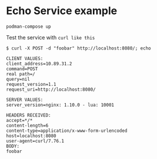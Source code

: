 # Echo Service example

```
podman-compose up
```

Test the service with `curl like this`

```
$ curl -X POST -d "foobar" http://localhost:8080/; echo

CLIENT VALUES:
client_address=10.89.31.2
command=POST
real path=/
query=nil
request_version=1.1
request_uri=http://localhost:8080/

SERVER VALUES:
server_version=nginx: 1.10.0 - lua: 10001

HEADERS RECEIVED:
accept=*/*
content-length=6
content-type=application/x-www-form-urlencoded
host=localhost:8080
user-agent=curl/7.76.1
BODY:
foobar
```

